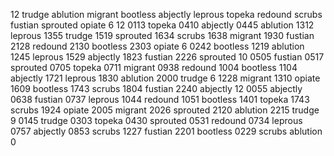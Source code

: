 12
trudge
ablution
migrant
bootless
abjectly
leprous
topeka
redound
scrubs
fustian
sprouted
opiate
6
12
0113 topeka
0410 abjectly
0445 ablution
1312 leprous
1355 trudge
1519 sprouted
1634 scrubs
1638 migrant
1930 fustian
2128 redound
2130 bootless
2303 opiate
6
0242 bootless
1219 ablution
1245 leprous
1529 abjectly
1823 fustian
2226 sprouted
10
0505 fustian
0517 sprouted
0705 topeka
0711 migrant
0938 redound
1004 bootless
1104 abjectly
1721 leprous
1830 ablution
2000 trudge
6
1228 migrant
1310 opiate
1609 bootless
1743 scrubs
1804 fustian
2240 abjectly
12
0055 abjectly
0638 fustian
0737 leprous
1044 redound
1051 bootless
1401 topeka
1743 scrubs
1924 opiate
2005 migrant
2026 sprouted
2120 ablution
2215 trudge
9
0145 trudge
0303 topeka
0430 sprouted
0531 redound
0734 leprous
0757 abjectly
0853 scrubs
1227 fustian
2201 bootless
0229
scrubs
ablution
0